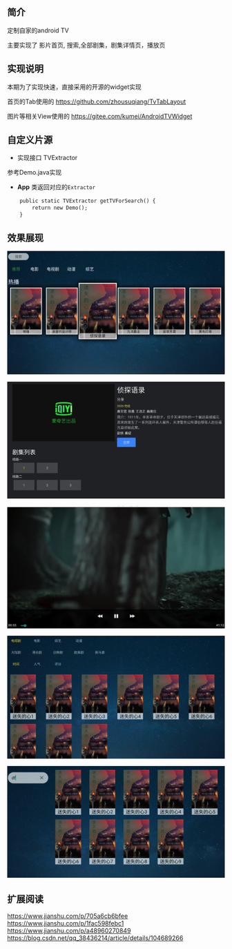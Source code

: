 ## 简介
定制自家的android TV 

主要实现了 影片首页, 搜索,全部剧集，剧集详情页，播放页

## 实现说明
本期为了实现快速，直接采用的开源的widget实现 

首页的Tab使用的 https://github.com/zhousuqiang/TvTabLayout

图片等相关View使用的 https://gitee.com/kumei/AndroidTVWidget

## 自定义片源
* 实现接口 TVExtractor 

参考Demo.java实现
* **App** 类返回对应的`Extractor`
```
    public static TVExtractor getTVForSearch() {
        return new Demo();
    }

```

## 效果展现

![首页，tab](images/home.png)

![详情](images/video_detail.png)

![播放页](images/fullscreen.png)

![筛选页](images/picktv.png)

![搜索](images/search.png)

## 扩展阅读
https://www.jianshu.com/p/705a6cb6bfee
https://www.jianshu.com/p/1fac598febc1
https://www.jianshu.com/p/a48960270849
https://blog.csdn.net/qq_38436214/article/details/104689266